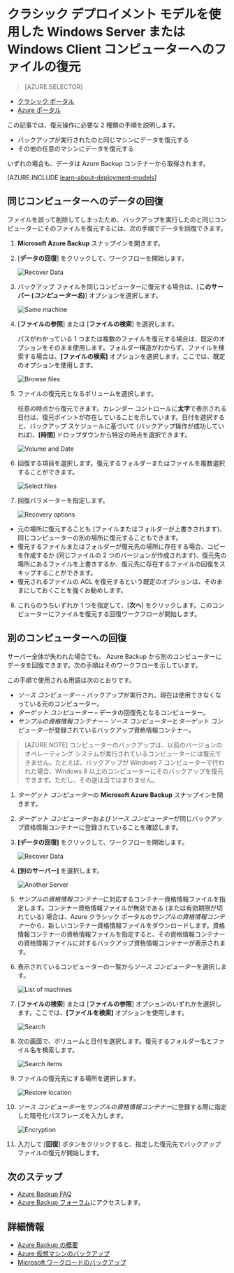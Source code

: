 <properties
   pageTitle="クラシック デプロイメント モデルを使用した Azure からの Windows Server または Windows Client へのデータの復元 | Microsoft Azure"
   description="Windows Server または Windows クライアントからの復元方法について説明します。"
   services="backup"
   documentationCenter=""
   authors="Jim-Parker"
   manager="jwhit"
   editor=""/>

<tags
   ms.service="backup"
   ms.workload="storage-backup-recovery"
	 ms.tgt_pltfrm="na"
	 ms.devlang="na"
	 ms.topic="article"
	 ms.date="05/09/2016"
	 ms.author="trinadhk; jimpark; markgal;"/>

# クラシック デプロイメント モデルを使用した Windows Server または Windows Client コンピューターへのファイルの復元

> [AZURE.SELECTOR]
- [クラシック ポータル](backup-azure-restore-windows-server-classic.md)
- [Azure ポータル](backup-azure-restore-windows-server.md)

この記事では、復元操作に必要な 2 種類の手順を説明します。

- バックアップが実行されたのと同じマシンにデータを復元する
- その他の任意のマシンにデータを復元する

いずれの場合も、データは Azure Backup コンテナーから取得されます。

[AZURE.INCLUDE [learn-about-deployment-models](../../includes/learn-about-deployment-models-classic-include.md)]

## 同じコンピューターへのデータの回復
ファイルを誤って削除してしまったため、バックアップを実行したのと同じコンピューターにそのファイルを復元するには、次の手順でデータを回復できます。

1. **Microsoft Azure Backup** スナップインを開きます。
2. [**データの回復**] をクリックして、ワークフローを開始します。

    ![Recover Data](./media/backup-azure-restore-windows-server-classic/recover.png)

3. バックアップ ファイルを同じコンピューターに復元する場合は、[**このサーバー (*コンピューター名*)**] オプションを選択します。

    ![Same machine](./media/backup-azure-restore-windows-server-classic/samemachine.png)

4. [**ファイルの参照**] または [**ファイルの検索**] を選択します。

    パスがわかっている 1 つまたは複数のファイルを復元する場合は、既定のオプションをそのまま使用します。フォルダー構造がわからず、ファイルを検索する場合は、**[ファイルの検索]** オプションを選択します。ここでは、既定のオプションを使用します。

    ![Browse files](./media/backup-azure-restore-windows-server-classic/browseandsearch.png)

5. ファイルの復元元となるボリュームを選択します。

    任意の時点から復元できます。カレンダー コントロールに**太字**で表示される日付は、復元ポイントが存在していることを示しています。日付を選択すると、バックアップ スケジュールに基づいて (バックアップ操作が成功していれば)、**[時間]** ドロップダウンから特定の時点を選択できます。

    ![Volume and Date](./media/backup-azure-restore-windows-server-classic/volanddate.png)

6. 回復する項目を選択します。復元するフォルダーまたはファイルを複数選択することができます。

    ![Select files](./media/backup-azure-restore-windows-server-classic/selectfiles.png)

7. 回復パラメーターを指定します。

    ![Recovery options](./media/backup-azure-restore-windows-server-classic/recoveroptions.png)

  - 元の場所に復元することも (ファイルまたはフォルダーが上書きされます)、同じコンピューターの別の場所に復元することもできます。
  - 復元するファイルまたはフォルダーが復元先の場所に存在する場合、コピーを作成するか (同じファイルの 2 つのバージョンが作成されます)、復元先の場所にあるファイルを上書きするか、復元先に存在するファイルの回復をスキップすることができます。
  - 復元されるファイルの ACL を復元するという既定のオプションは、そのままにしておくことを強くお勧めします。

8. これらのうちいずれか 1 つを指定して、[**次へ**] をクリックします。このコンピューターにファイルを復元する回復ワークフローが開始します。

## 別のコンピューターへの回復
サーバー全体が失われた場合でも、 Azure Backup から別のコンピューターにデータを回復できます。次の手順はそのワークフローを示しています。

この手順で使用される用語は次のとおりです。

- *ソース コンピューター* – バックアップが実行され、現在は使用できなくなっている元のコンピューター。
- *ターゲット コンピューター* – データの回復先となるコンピューター。
- *サンプルの資格情報コンテナー* – *ソース コンピューター*と*ターゲット コンピューター*が登録されているバックアップ資格情報コンテナー。<br/>

> [AZURE.NOTE] コンピューターのバックアップは、以前のバージョンのオペレーティング システムが実行されているコンピューターには復元できません。たとえば、バックアップが Windows 7 コンピューターで行われた場合、Windows 8 以上のコンピューターにそのバックアップを復元できます。ただし、その逆は当てはまりません。

1. *ターゲット コンピューター*の **Microsoft Azure Backup** スナップインを開きます。
2. *ターゲット コンピューター*および*ソース コンピューター*が同じバックアップ資格情報コンテナーに登録されていることを確認します。
3. **[データの回復]** をクリックして、ワークフローを開始します。

    ![Recover Data](./media/backup-azure-restore-windows-server-classic/recover.png)

4. **[別のサーバー]** を選択します。

    ![Another Server](./media/backup-azure-restore-windows-server-classic/anotherserver.png)

5. *サンプルの資格情報コンテナー*に対応するコンテナー資格情報ファイルを指定します。コンテナー資格情報ファイルが無効である (または有効期限が切れている) 場合は、Azure クラシック ポータルの*サンプルの資格情報コンテナー*から、新しいコンテナー資格情報ファイルをダウンロードします。資格情報コンテナーの資格情報ファイルを指定すると、その資格情報コンテナーの資格情報ファイルに対するバックアップ資格情報コンテナーが表示されます。

6. 表示されているコンピューターの一覧から*ソース コンピューター*を選択します。

    ![List of machines](./media/backup-azure-restore-windows-server-classic/machinelist.png)

7. [**ファイルの検索**] または [**ファイルの参照**] オプションのいずれかを選択します。ここでは、**[ファイルを検索]** オプションを使用します。

    ![Search](./media/backup-azure-restore-windows-server-classic/search.png)

8. 次の画面で、ボリュームと日付を選択します。復元するフォルダー名とファイル名を検索します。

    ![Search items](./media/backup-azure-restore-windows-server-classic/searchitems.png)

9. ファイルの復元先にする場所を選択します。

    ![Restore location](./media/backup-azure-restore-windows-server-classic/restorelocation.png)

10. *ソース コンピューター*を*サンプルの資格情報コンテナー*に登録する際に指定した暗号化パスフレーズを入力します。

    ![Encryption](./media/backup-azure-restore-windows-server-classic/encryption.png)

11. 入力して [**回復**] ボタンをクリックすると、指定した復元先でバックアップ ファイルの復元が開始します。

## 次のステップ
- [Azure Backup FAQ](backup-azure-backup-faq.md)
- [Azure Backup フォーラム](http://go.microsoft.com/fwlink/p/?LinkId=290933)にアクセスします。

## 詳細情報
- [Azure Backup の概要](http://go.microsoft.com/fwlink/p/?LinkId=222425)
- [Azure 仮想マシンのバックアップ](backup-azure-vms-introduction.md)
- [Microsoft ワークロードのバックアップ ](backup-azure-dpm-introduction.md)

<!---HONumber=AcomDC_0629_2016-->